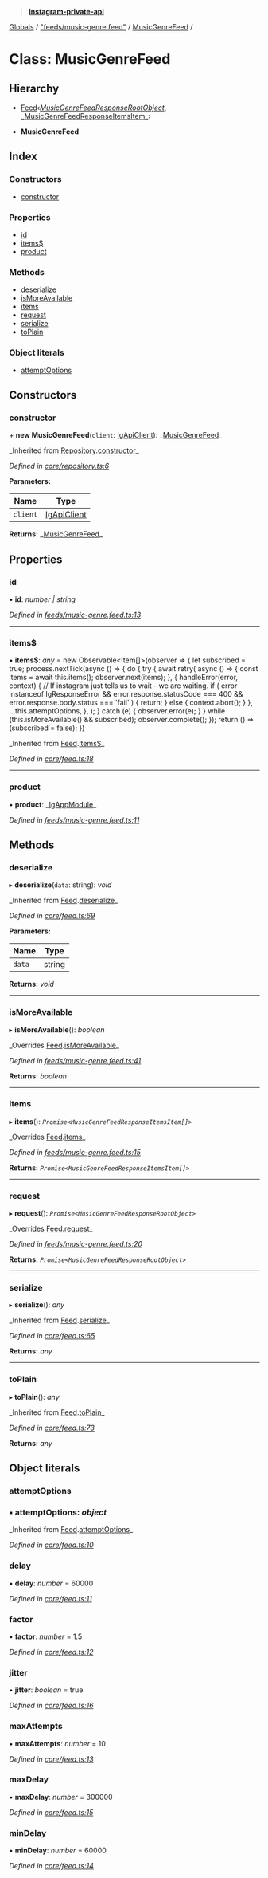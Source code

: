 > **[instagram-private-api](../README.md)**

[Globals](../README.md) / ["feeds/music-genre.feed"](../modules/_feeds_music_genre_feed_.md) / [MusicGenreFeed](_feeds_music_genre_feed_.musicgenrefeed.md) /

# Class: MusicGenreFeed

## Hierarchy

- [Feed](_core_feed_.feed.md)‹_[MusicGenreFeedResponseRootObject](../interfaces/\_responses_music_genre_feed_response_.musicgenrefeedresponserootobject.md)_, _[MusicGenreFeedResponseItemsItem](../interfaces/_responses_music_genre_feed_response_.musicgenrefeedresponseitemsitem.md)\_›

- **MusicGenreFeed**

## Index

### Constructors

- [constructor](_feeds_music_genre_feed_.musicgenrefeed.md#constructor)

### Properties

- [id](_feeds_music_genre_feed_.musicgenrefeed.md#id)
- [items\$](_feeds_music_genre_feed_.musicgenrefeed.md#items$)
- [product](_feeds_music_genre_feed_.musicgenrefeed.md#product)

### Methods

- [deserialize](_feeds_music_genre_feed_.musicgenrefeed.md#deserialize)
- [isMoreAvailable](_feeds_music_genre_feed_.musicgenrefeed.md#ismoreavailable)
- [items](_feeds_music_genre_feed_.musicgenrefeed.md#items)
- [request](_feeds_music_genre_feed_.musicgenrefeed.md#request)
- [serialize](_feeds_music_genre_feed_.musicgenrefeed.md#serialize)
- [toPlain](_feeds_music_genre_feed_.musicgenrefeed.md#toplain)

### Object literals

- [attemptOptions](_feeds_music_genre_feed_.musicgenrefeed.md#attemptoptions)

## Constructors

### constructor

\+ **new MusicGenreFeed**(`client`: [IgApiClient](_core_client_.igapiclient.md)): _[MusicGenreFeed](\_feeds_music_genre_feed_.musicgenrefeed.md)\_

_Inherited from [Repository](\_core_repository_.repository.md).[constructor](_core_repository_.repository.md#constructor)\_

_Defined in [core/repository.ts:6](https://github.com/realinstadude/instagram-private-api/blob/4ae8fec/src/core/repository.ts#L6)_

**Parameters:**

| Name     | Type                                        |
| -------- | ------------------------------------------- |
| `client` | [IgApiClient](_core_client_.igapiclient.md) |

**Returns:** _[MusicGenreFeed](\_feeds_music_genre_feed_.musicgenrefeed.md)\_

## Properties

### id

• **id**: _number | string_

_Defined in [feeds/music-genre.feed.ts:13](https://github.com/realinstadude/instagram-private-api/blob/4ae8fec/src/feeds/music-genre.feed.ts#L13)_

---

### items\$

• **items\$**: _any_ = new Observable<Item[]>(observer => {
let subscribed = true;
process.nextTick(async () => {
do {
try {
await retry(
async () => {
const items = await this.items();
observer.next(items);
},
{
handleError(error, context) {
// If instagram just tells us to wait - we are waiting.
if (
error instanceof IgResponseError &&
error.response.statusCode === 400 &&
error.response.body.status === 'fail'
) {
return;
} else {
context.abort();
}
},
...this.attemptOptions,
},
);
} catch (e) {
observer.error(e);
}
} while (this.isMoreAvailable() && subscribed);
observer.complete();
});
return () => (subscribed = false);
})

_Inherited from [Feed](\_core_feed_.feed.md).[items\$](_core_feed_.feed.md#items$)\_

_Defined in [core/feed.ts:18](https://github.com/realinstadude/instagram-private-api/blob/4ae8fec/src/core/feed.ts#L18)_

---

### product

• **product**: _[IgAppModule](../modules/\_types_common_types_.md#igappmodule)\_

_Defined in [feeds/music-genre.feed.ts:11](https://github.com/realinstadude/instagram-private-api/blob/4ae8fec/src/feeds/music-genre.feed.ts#L11)_

## Methods

### deserialize

▸ **deserialize**(`data`: string): _void_

_Inherited from [Feed](\_core_feed_.feed.md).[deserialize](_core_feed_.feed.md#deserialize)\_

_Defined in [core/feed.ts:69](https://github.com/realinstadude/instagram-private-api/blob/4ae8fec/src/core/feed.ts#L69)_

**Parameters:**

| Name   | Type   |
| ------ | ------ |
| `data` | string |

**Returns:** _void_

---

### isMoreAvailable

▸ **isMoreAvailable**(): _boolean_

_Overrides [Feed](\_core_feed_.feed.md).[isMoreAvailable](_core_feed_.feed.md#ismoreavailable)\_

_Defined in [feeds/music-genre.feed.ts:41](https://github.com/realinstadude/instagram-private-api/blob/4ae8fec/src/feeds/music-genre.feed.ts#L41)_

**Returns:** _boolean_

---

### items

▸ **items**(): _`Promise<MusicGenreFeedResponseItemsItem[]>`_

_Overrides [Feed](\_core_feed_.feed.md).[items](_core_feed_.feed.md#abstract-items)\_

_Defined in [feeds/music-genre.feed.ts:15](https://github.com/realinstadude/instagram-private-api/blob/4ae8fec/src/feeds/music-genre.feed.ts#L15)_

**Returns:** _`Promise<MusicGenreFeedResponseItemsItem[]>`_

---

### request

▸ **request**(): _`Promise<MusicGenreFeedResponseRootObject>`_

_Overrides [Feed](\_core_feed_.feed.md).[request](_core_feed_.feed.md#abstract-request)\_

_Defined in [feeds/music-genre.feed.ts:20](https://github.com/realinstadude/instagram-private-api/blob/4ae8fec/src/feeds/music-genre.feed.ts#L20)_

**Returns:** _`Promise<MusicGenreFeedResponseRootObject>`_

---

### serialize

▸ **serialize**(): _any_

_Inherited from [Feed](\_core_feed_.feed.md).[serialize](_core_feed_.feed.md#serialize)\_

_Defined in [core/feed.ts:65](https://github.com/realinstadude/instagram-private-api/blob/4ae8fec/src/core/feed.ts#L65)_

**Returns:** _any_

---

### toPlain

▸ **toPlain**(): _any_

_Inherited from [Feed](\_core_feed_.feed.md).[toPlain](_core_feed_.feed.md#toplain)\_

_Defined in [core/feed.ts:73](https://github.com/realinstadude/instagram-private-api/blob/4ae8fec/src/core/feed.ts#L73)_

**Returns:** _any_

## Object literals

### attemptOptions

### ▪ **attemptOptions**: _object_

_Inherited from [Feed](\_core_feed_.feed.md).[attemptOptions](_core_feed_.feed.md#attemptoptions)\_

_Defined in [core/feed.ts:10](https://github.com/realinstadude/instagram-private-api/blob/4ae8fec/src/core/feed.ts#L10)_

### delay

• **delay**: _number_ = 60000

_Defined in [core/feed.ts:11](https://github.com/realinstadude/instagram-private-api/blob/4ae8fec/src/core/feed.ts#L11)_

### factor

• **factor**: _number_ = 1.5

_Defined in [core/feed.ts:12](https://github.com/realinstadude/instagram-private-api/blob/4ae8fec/src/core/feed.ts#L12)_

### jitter

• **jitter**: _boolean_ = true

_Defined in [core/feed.ts:16](https://github.com/realinstadude/instagram-private-api/blob/4ae8fec/src/core/feed.ts#L16)_

### maxAttempts

• **maxAttempts**: _number_ = 10

_Defined in [core/feed.ts:13](https://github.com/realinstadude/instagram-private-api/blob/4ae8fec/src/core/feed.ts#L13)_

### maxDelay

• **maxDelay**: _number_ = 300000

_Defined in [core/feed.ts:15](https://github.com/realinstadude/instagram-private-api/blob/4ae8fec/src/core/feed.ts#L15)_

### minDelay

• **minDelay**: _number_ = 60000

_Defined in [core/feed.ts:14](https://github.com/realinstadude/instagram-private-api/blob/4ae8fec/src/core/feed.ts#L14)_
